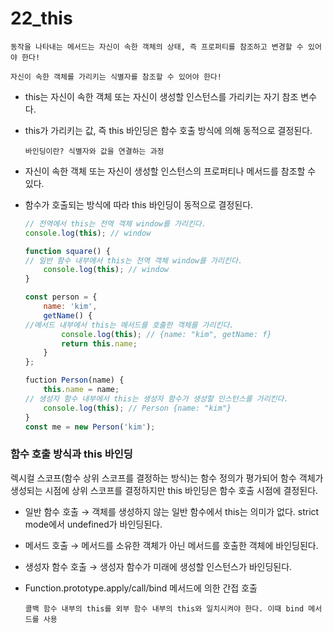 # 22_this

`동작을 나타내는 메서드는 자신이 속한 객체의 상태, 즉 프로퍼티를 참조하고 변경할 수 있어야 한다!`

`자신이 속한 객체를 가리키는 식별자를 참조할 수 있어야 한다!`

- this는 자신이 속한 객체 또는 자신이 생성할 인스턴스를 가리키는 자기 참조 변수다.
- this가 가리키는 값, 즉 this 바인딩은 함수 호출 방식에 의해 동적으로 결정된다.
    
    `바인딩이란? 식별자와 값을 연결하는 과정`
    
- 자신이 속한 객체 또는 자신이 생성할 인스턴스의 프로퍼티나 메서드를 참조할 수 있다.
- 함수가 호출되는 방식에 따라 this 바인딩이 동적으로 결정된다.
    
    ```jsx
    // 전역에서 this는 전역 객체 window를 가리킨다.
    console.log(this); // window
    
    function square() {
    // 일반 함수 내부에서 this는 전역 객체 window를 가리킨다.
    	console.log(this); // window
    }
    
    const person = {
    	name: 'kim',
    	getName() {
    //메서드 내부에서 this는 메서드를 호출한 객체를 가리킨다.
    		console.log(this); // {name: "kim", getName: f}
    		return this.name;
    	}
    };
    
    fuction Person(name) {
    	this.name = name;
    // 생성자 함수 내부에서 this는 생성자 함수가 생성할 인스턴스를 가리킨다.
    	console.log(this); // Person {name: "kim"}
    }
    const me = new Person('kim');
    ```
    

### 함수 호출 방식과 this 바인딩

렉시컬 스코프(함수 상위 스코프를 결정하는 방식)는 함수 정의가 평가되어 함수 객체가 생성되는 시점에 상위 스코프를 결정하지만 this 바인딩은 함수 호출 시점에 결정된다.

- 일반 함수 호출 → 객체를 생성하지 않는 일반 함수에서 this는 의미가 없다. strict mode에서 undefined가 바인딩된다.
- 메서드 호출 → 메서드를 소유한 객체가 아닌 메서드를 호출한 객체에 바인딩된다.
- 생성자 함수 호출 → 생성자 함수가 미래에 생성할 인스턴스가 바인딩된다.
- Function.prototype.apply/call/bind 메서드에 의한 간접 호출
    
    `콜백 함수 내부의 this를 외부 함수 내부의 this와 일치시켜야 한다. 이때 bind 메서드를 사용`